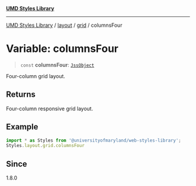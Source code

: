 [**UMD Styles Library**](../../../../README.md)

***

[UMD Styles Library](../../../../README.md) / [layout](../../../README.md) / [grid](../README.md) / columnsFour

# Variable: columnsFour

> `const` **columnsFour**: [`JssObject`](../../../../utilities/namespaces/transform/type-aliases/JssObject.md)

Four-column grid layout.

## Returns

Four-column responsive grid layout.

## Example

```typescript
import * as Styles from '@universityofmaryland/web-styles-library';
Styles.layout.grid.columnsFour
```

## Since

1.8.0
